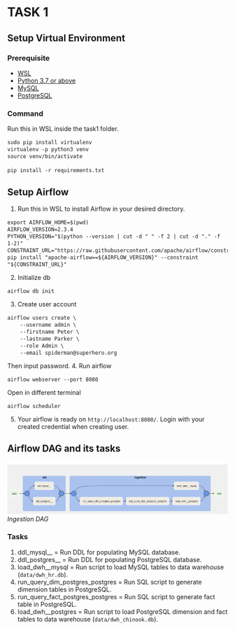 # TASK 1

## Setup Virtual Environment
### Prerequisite
- [WSL](https://learn.microsoft.com/en-us/windows/wsl/install)
- [Python 3.7 or above](https://www.python.org/downloads/)
- [MySQL](https://dev.mysql.com/downloads/installer/)
- [PostgreSQL](https://www.postgresql.org/download/windows/)
### Command
Run this in WSL inside the task1 folder.

```
sudo pip install virtualenv
virtualenv -p python3 venv
source venv/bin/activate

pip install -r requirements.txt
```

## Setup Airflow
1. Run this in WSL to install Airflow in your desired directory.
```
export AIRFLOW_HOME=$(pwd)
AIRFLOW_VERSION=2.3.4
PYTHON_VERSION="$(python --version | cut -d " " -f 2 | cut -d "." -f 1-2)"
CONSTRAINT_URL="https://raw.githubusercontent.com/apache/airflow/constraints-${AIRFLOW_VERSION}/constraints-${PYTHON_VERSION}.txt"
pip install "apache-airflow==${AIRFLOW_VERSION}" --constraint "${CONSTRAINT_URL}"
```
2. Initialize db
``` 
airflow db init
```
3. Create user account
```
airflow users create \
    --username admin \
    --firstname Peter \
    --lastname Parker \
    --role Admin \
    --email spiderman@superhero.org
```
Then input password.
4. Run airflow
```
airflow webserver --port 8080
```
Open in different terminal
```
airflow scheduler
```
5. Your airflow is ready on `http://localhost:8080/`. Login with your created credential when creating user.

## Airflow DAG and its tasks
![dag](images/dag_task1.png)
*Ingestion DAG*

### Tasks
1. ddl_mysql__ = Run DDL for populating MySQL database.
2. ddl_postgres__ = Run DDL for populating PostgreSQL database.
3. load_dwh__mysql = Run script to load MySQL tables to data warehouse (`data/dwh_hr.db`).
4. run_query_dim_postgres_postgres = Run SQL script to generate dimension tables in PostgreSQL.
5. run_query_fact_postgres_postgres = Run SQL script to generate fact table in PostgreSQL.
6. load_dwh__postgres = Run script to load PostgreSQL dimension and fact tables to data warehouse (`data/dwh_chinook.db`).
